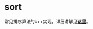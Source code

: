# sort

常见排序算法的c++实现，详细讲解见[**这里**](https://hujichn.github.io/2017/03/20/%E6%8E%92%E5%BA%8F%E7%AE%97%E6%B3%95%E7%9A%84%E6%80%BB%E7%BB%93%20(c++%E5%AE%9E%E7%8E%B0)/)。
